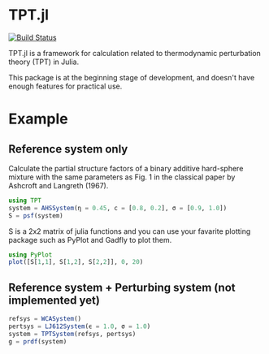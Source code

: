 # TPT.jl

[![Build Status](https://travis-ci.com/hasundue/TPT.jl.svg?token=Bc5JTjkpgq1XmP3wKNoJ&branch=master)](https://travis-ci.com/hasundue/TPT.jl)

TPT.jl is a framework for calculation related to thermodynamic perturbation theory (TPT) in Julia.

This package is at the beginning stage of development, and doesn't have enough features for practical use.

# Example

## Reference system only

Calculate the partial structure factors of a binary additive hard-sphere mixture with the same parameters as Fig. 1 in the classical paper by Ashcroft and Langreth (1967).

```julia
using TPT
system = AHSSystem(η = 0.45, c = [0.8, 0.2], σ = [0.9, 1.0])
S = psf(system)
```

S is a 2x2 matrix of julia functions and you can use your favarite plotting package such as PyPlot and Gadfly to plot them.

```julia
using PyPlot
plot([S[1,1], S[1,2], S[2,2]], 0, 20)
```

## Reference system + Perturbing system (not implemented yet)

```julia
refsys = WCASystem()
pertsys = LJ612System(ϵ = 1.0, σ = 1.0)
system = TPTSystem(refsys, pertsys)
g = prdf(system)
```
